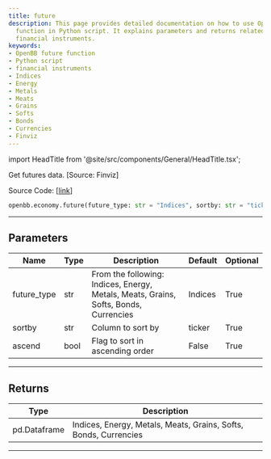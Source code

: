```yaml
---
title: future
description: This page provides detailed documentation on how to use OpenBB's 'future'
  function in Python script. It explains parameters and returns related to different
  financial instruments.
keywords:
- OpenBB future function
- Python script
- financial instruments
- Indices
- Energy
- Metals
- Meats
- Grains
- Softs
- Bonds
- Currencies
- Finviz
---
```


import HeadTitle from '@site/src/components/General/HeadTitle.tsx';

<HeadTitle title="economy.future - Reference | OpenBB SDK Docs" />

Get futures data. [Source: Finviz]

Source Code: [[link](https://github.com/OpenBB-finance/OpenBB/tree/main/openbb_terminal/economy/finviz_model.py#L187)]

```python
openbb.economy.future(future_type: str = "Indices", sortby: str = "ticker", ascend: bool = False)
```

---

## Parameters

| Name | Type | Description | Default | Optional |
| ---- | ---- | ----------- | ------- | -------- |
| future_type | str | From the following: Indices, Energy, Metals, Meats, Grains, Softs, Bonds, Currencies | Indices | True |
| sortby | str | Column to sort by | ticker | True |
| ascend | bool | Flag to sort in ascending order | False | True |


---

## Returns

| Type | Description |
| ---- | ----------- |
| pd.Dataframe | Indices, Energy, Metals, Meats, Grains, Softs, Bonds, Currencies |
---
